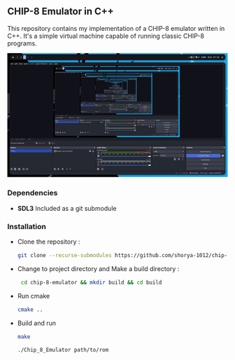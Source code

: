 ## CHIP-8 Emulator in C++

This repository contains my implementation of a CHIP-8 emulator written in C++. It's a simple virtual machine capable of running classic CHIP-8 programs.

![Demo](./output/output.gif)

### Dependencies

* **SDL3**
  Included as a git submodule

### Installation 

- Clone the repository : 
  ```bash
  git clone --recurse-submodules https://github.com/shorya-1012/chip-8-emulator.git
  ```
- Change to project directory and Make a build directory :
  ```bash
   cd chip-8-emulator && mkdir build && cd build
    ```
- Run cmake
    ```bash
   cmake ..
    ```
- Build and run
   ```bash
   make 
    ```
     ```bash
   ./Chip_8_Emulator path/to/rom
    ```
